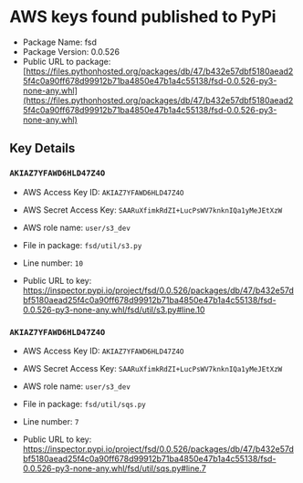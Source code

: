 # AWS keys found published to PyPi

* Package Name: fsd
* Package Version: 0.0.526
* Public URL to package: [https://files.pythonhosted.org/packages/db/47/b432e57dbf5180aead25f4c0a90ff678d99912b71ba4850e47b1a4c55138/fsd-0.0.526-py3-none-any.whl](https://files.pythonhosted.org/packages/db/47/b432e57dbf5180aead25f4c0a90ff678d99912b71ba4850e47b1a4c55138/fsd-0.0.526-py3-none-any.whl)

## Key Details

### `AKIAZ7YFAWD6HLD47Z4O`

* AWS Access Key ID: `AKIAZ7YFAWD6HLD47Z4O`
* AWS Secret Access Key: `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` 
* AWS role name: `user/s3_dev`
* File in package: `fsd/util/s3.py`
* Line number: `10`

* Public URL to key: https://inspector.pypi.io/project/fsd/0.0.526/packages/db/47/b432e57dbf5180aead25f4c0a90ff678d99912b71ba4850e47b1a4c55138/fsd-0.0.526-py3-none-any.whl/fsd/util/s3.py#line.10



### `AKIAZ7YFAWD6HLD47Z4O`

* AWS Access Key ID: `AKIAZ7YFAWD6HLD47Z4O`
* AWS Secret Access Key: `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` 
* AWS role name: `user/s3_dev`
* File in package: `fsd/util/sqs.py`
* Line number: `7`

* Public URL to key: https://inspector.pypi.io/project/fsd/0.0.526/packages/db/47/b432e57dbf5180aead25f4c0a90ff678d99912b71ba4850e47b1a4c55138/fsd-0.0.526-py3-none-any.whl/fsd/util/sqs.py#line.7


